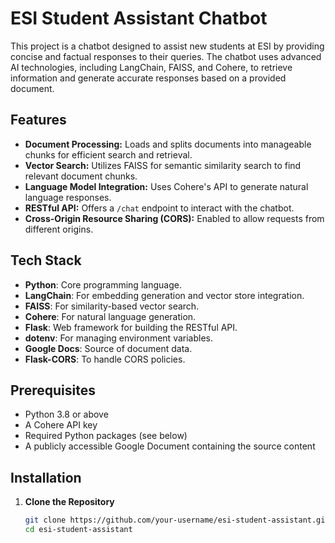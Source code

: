 # ESI Student Assistant Chatbot

This project is a chatbot designed to assist new students at ESI by providing concise and factual responses to their queries. The chatbot uses advanced AI technologies, including LangChain, FAISS, and Cohere, to retrieve information and generate accurate responses based on a provided document.

## Features

- **Document Processing:** Loads and splits documents into manageable chunks for efficient search and retrieval.
- **Vector Search:** Utilizes FAISS for semantic similarity search to find relevant document chunks.
- **Language Model Integration:** Uses Cohere's API to generate natural language responses.
- **RESTful API:** Offers a `/chat` endpoint to interact with the chatbot.
- **Cross-Origin Resource Sharing (CORS):** Enabled to allow requests from different origins.

## Tech Stack

- **Python**: Core programming language.
- **LangChain**: For embedding generation and vector store integration.
- **FAISS**: For similarity-based vector search.
- **Cohere**: For natural language generation.
- **Flask**: Web framework for building the RESTful API.
- **dotenv**: For managing environment variables.
- **Google Docs**: Source of document data.
- **Flask-CORS**: To handle CORS policies.

## Prerequisites

- Python 3.8 or above
- A Cohere API key
- Required Python packages (see below)
- A publicly accessible Google Document containing the source content

## Installation

1. **Clone the Repository**
   ```bash
   git clone https://github.com/your-username/esi-student-assistant.git
   cd esi-student-assistant
